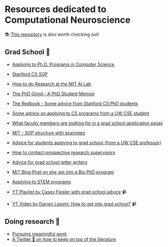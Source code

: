 # Resources dedicated to Computational Neuroscience
📚 [This repository](https://github.com/satpreetsingh/awesome-compneuro) is also worth checking out!

## Grad School 🏫
- [Applying to Ph.D. Programs in Computer Science](https://www.cs.cmu.edu/~harchol/gradschooltalk.pdf)
- [Stanford CS SOP](https://github.com/alrojo/me/blob/master/Stanford_CS_PhD_2020_SOP.pdf)
- [How to do Research at the MIT AI Lab](https://nn.cs.utexas.edu/advice/mit.ai-research.pdf)
- [The PhD Grind - A PhD Student Memoir](https://github.com/nguyen-td/resources-compneuro/blob/main/res/phd_grind.pdf)
- [The Redbook - Some advice from Stanford CS PhD students](https://github.com/nguyen-td/resources-compneuro/blob/main/res/theredbook.pdf)
- [Some advice on applying to CS programs from a UW CSE student](https://people.eecs.berkeley.edu/~justine/advice.pdf)
- [What faculty members are looking for in a grad school application essay](https://www.eecs.mit.edu/academics/graduate-programs/admission-process/what-faculty-members-are-looking-for-in-a-grad-school-application-essay/)
- [MIT - SOP structure with examples](https://mitcommlab.mit.edu/eecs/commkit/graduate-school-personal-statement/)
- [Advice for students applying to grad school (from a UW CSE professor)](https://homes.cs.washington.edu/~mernst/advice/apply-grad-school.html)
- [How to contact prospective research supervisors](https://uvasrg.github.io/prospective/)
- [Advice for grad school letter writers](https://cs.brown.edu/~sk/Memos/Grad-School-Recos/)
- [MIT Blog Post on she got into a Bio PhD program](https://mitadmissions.org/blogs/entry/applying-to-bio-phd/)
- [Applying to STEM programs](https://github.com/gwisk/gradguide)
  
- [YT Playlist by Casey Fiesler with grad school advice](https://www.youtube.com/watch?v=p4QiJNPSdWs&list=PLPA3GFqdHv_oL8gRg-44TmvMzjcFRMH4I&ab_channel=CaseyFiesler) :video_camera:
- [YT Video by Darren Lipomi: How to get into grad school?](https://www.youtube.com/watch?v=5KtmOlEIdTk&ab_channel=DarrenLipomi) 📹

## Doing research 🔬
- [Pursuing meaningful work](https://github.com/nguyen-td/resources-compneuro/blob/main/res/Pursuing%20Meaningful%20Work.pdf)
- [A Twitter 🧵 on how to keep on top of the literature](https://twitter.com/mertrory/status/1581348060302835713)



